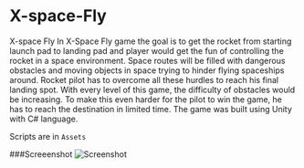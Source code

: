 # X-space-Fly
X-space Fly
In X-Space Fly game the goal is to get the rocket from starting launch pad to landing pad and player would get the fun of controlling the rocket in a space environment. Space routes will be filled with dangerous obstacles and moving objects in space trying to hinder flying spaceships around. Rocket pilot has to overcome all these hurdles to reach his final landing spot. With every level of this game, the difficulty of obstacles would be increasing. To make this even harder for the pilot to win the game, he has to reach the destination in limited time. The game was built using Unity with C# language.

Scripts are in ```Assets```

###Screeenshot
![Screenshot]()
